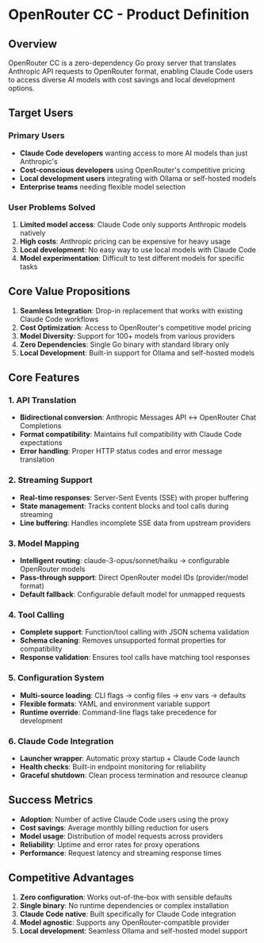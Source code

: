 # OpenRouter CC - Product Definition

## Overview
OpenRouter CC is a zero-dependency Go proxy server that translates Anthropic API requests to OpenRouter format, enabling Claude Code users to access diverse AI models with cost savings and local development options.

## Target Users

### Primary Users
- **Claude Code developers** wanting access to more AI models than just Anthropic's
- **Cost-conscious developers** using OpenRouter's competitive pricing
- **Local development users** integrating with Ollama or self-hosted models
- **Enterprise teams** needing flexible model selection

### User Problems Solved
1. **Limited model access**: Claude Code only supports Anthropic models natively
2. **High costs**: Anthropic pricing can be expensive for heavy usage
3. **Local development**: No easy way to use local models with Claude Code
4. **Model experimentation**: Difficult to test different models for specific tasks

## Core Value Propositions
1. **Seamless Integration**: Drop-in replacement that works with existing Claude Code workflows
2. **Cost Optimization**: Access to OpenRouter's competitive model pricing
3. **Model Diversity**: Support for 100+ models from various providers
4. **Zero Dependencies**: Single Go binary with standard library only
5. **Local Development**: Built-in support for Ollama and self-hosted models

## Core Features

### 1. API Translation
- **Bidirectional conversion**: Anthropic Messages API ↔ OpenRouter Chat Completions
- **Format compatibility**: Maintains full compatibility with Claude Code expectations
- **Error handling**: Proper HTTP status codes and error message translation

### 2. Streaming Support
- **Real-time responses**: Server-Sent Events (SSE) with proper buffering
- **State management**: Tracks content blocks and tool calls during streaming
- **Line buffering**: Handles incomplete SSE data from upstream providers

### 3. Model Mapping
- **Intelligent routing**: claude-3-opus/sonnet/haiku → configurable OpenRouter models
- **Pass-through support**: Direct OpenRouter model IDs (provider/model format)
- **Default fallback**: Configurable default model for unmapped requests

### 4. Tool Calling
- **Complete support**: Function/tool calling with JSON schema validation
- **Schema cleaning**: Removes unsupported format properties for compatibility
- **Response validation**: Ensures tool calls have matching tool responses

### 5. Configuration System
- **Multi-source loading**: CLI flags → config files → env vars → defaults
- **Flexible formats**: YAML and environment variable support
- **Runtime override**: Command-line flags take precedence for development

### 6. Claude Code Integration
- **Launcher wrapper**: Automatic proxy startup + Claude Code launch
- **Health checks**: Built-in endpoint monitoring for reliability
- **Graceful shutdown**: Clean process termination and resource cleanup

## Success Metrics
- **Adoption**: Number of active Claude Code users using the proxy
- **Cost savings**: Average monthly billing reduction for users
- **Model usage**: Distribution of model requests across providers
- **Reliability**: Uptime and error rates for proxy operations
- **Performance**: Request latency and streaming response times

## Competitive Advantages
1. **Zero configuration**: Works out-of-the-box with sensible defaults
2. **Single binary**: No runtime dependencies or complex installation
3. **Claude Code native**: Built specifically for Claude Code integration
4. **Model agnostic**: Supports any OpenRouter-compatible provider
5. **Local development**: Seamless Ollama and self-hosted model support
